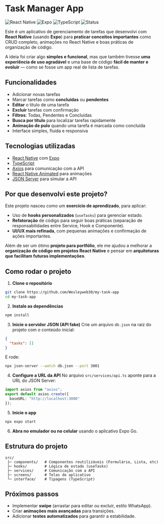 
# Task Manager App

![React Native](https://img.shields.io/badge/React%20Native-blue)
![Expo](https://img.shields.io/badge/Expo-lightgrey)
![TypeScript](https://img.shields.io/badge/TypeScript-blue)
![Status](https://img.shields.io/badge/status-em%20desenvolvimento-yellow)

Este é um aplicativo de gerenciamento de tarefas que desenvolvi com **React Native** (usando **Expo**) para **praticar conceitos importantes** como CRUD completo, animações no React Native e boas práticas de organização de código.

A ideia foi criar algo **simples e funcional**, mas que também tivesse **uma experiência de uso agradável** e uma base de código **fácil de manter e evoluir** — como se fosse um app real de lista de tarefas.

## Funcionalidades
- Adicionar novas tarefas
- Marcar tarefas como **concluídas** ou **pendentes**
- **Editar** o título de uma tarefa
- **Excluir** tarefas com confirmação
- **Filtros**: Todas, Pendentes e Concluídas
- **Busca por título** para localizar tarefas rapidamente
- **Animação de pulo** quando uma tarefa é marcada como concluída
- Interface simples, fluida e responsiva

## Tecnologias utilizadas
- [React Native](https://reactnative.dev/) com [Expo](https://expo.dev/)
- [TypeScript](https://www.typescriptlang.org/)
- [Axios](https://axios-http.com/) para comunicação com a API
- [React Native Animated](https://reactnative.dev/docs/animated) para animações
- [JSON Server](https://github.com/typicode/json-server) para simular a API

## Por que desenvolvi este projeto?
Este projeto nasceu como um **exercício de aprendizado**, para aplicar:
- Uso de **hooks personalizados** (`useTasks`) para gerenciar estado.
- **Refatoração** de código para seguir boas práticas (separação de responsabilidades entre Service, Hook e Componente).
- **UI/UX mais refinada**, com pequenas animações e confirmação de ações importantes.

Além de ser um ótimo **projeto para portfólio**, ele me ajudou a melhorar a **organização de código em projetos React Native** e pensar em **arquiteturas que facilitam futuras implementações**.

## Como rodar o projeto

1. **Clone o repositório**
```bash
git clone https://github.com/Wesleyweb30/my-task-app
cd my-task-app
```

2. **Instale as dependências**
```bash
npm install
```

3. **Inicie o servidor JSON (API fake)**
Crie um arquivo `db.json` na raiz do projeto com o conteúdo inicial:
```json
{
  "tasks": []
}
```
E rode:
```bash
npx json-server --watch db.json --port 3001
```

4. **Configure a URL da API**
No arquivo `src/services/api.ts` aponte para a URL do JSON Server:
```ts
import axios from "axios";
export default axios.create({
  baseURL: "http://localhost:3000"
});
```

5. **Inicie o app**
```bash
npx expo start
```

6. **Abra no emulador ou no celular** usando o aplicativo Expo Go.

## Estrutura do projeto
```
src/
 ├─ components/   # Componentes reutilizáveis (Formulário, Lista, etc)
 ├─ hooks/        # Lógica de estado (useTasks)
 ├─ services/     # Comunicação com a API
 ├─ screens/      # Telas do aplicativo
 └─ interface/    # Tipagens (TypeScript)
```

## Próximos passos
- Implementar **swipe** (arrastar para editar ou excluir, estilo WhatsApp).
- Criar **animações mais avançadas** para transições.
- Adicionar **testes automatizados** para garantir a estabilidade.
